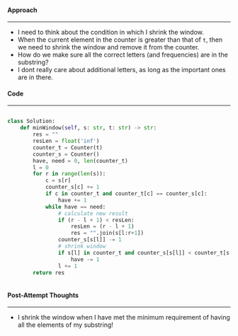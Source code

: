 #### Approach
---
- I need to think about the condition in which I shrink the window.
- When the current element in the counter is greater than that of `t`, then we need to shrink the window and remove it from the counter.
- How do we make sure all the correct letters (and frequencies) are in the substring? 
- I dont really care about additional letters, as long as the important ones are in there.

#### Code
---

```python

class Solution:
	def minWindow(self, s: str, t: str) -> str:
		res = ""
		resLen = float('inf')
		counter_t = Counter(t)
		counter_s = Counter()
		have, need = 0, len(counter_t)
		l = 0
		for r in range(len(s)):
			c = s[r]
			counter_s[c] += 1
			if c in counter_t and counter_t[c] == counter_s[c]:
				have += 1
			while have == need:
				# calculate new result
				if (r - l + 1) < resLen:
					resLen = (r - l + 1)
					res = "".join(s[l:r+1])
				counter_s[s[l]] -= 1
				# shrink window
				if s[l] in counter_t and counter_s[s[l]] < counter_t[s[l]]:
					have -= 1 
				l += 1
		return res		
			
```


#### Post-Attempt Thoughts
---
- I shrink the window when I have met the minimum requirement of having all the elements of my substring! 